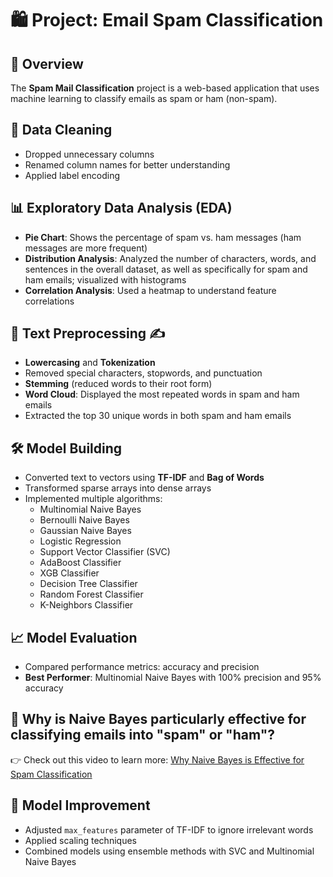 # 🛍️ Project: Email Spam Classification

## 🔹 Overview
The **Spam Mail Classification** project is a web-based application that uses machine learning to classify emails as spam or ham (non-spam).


## 🧹 Data Cleaning
- Dropped unnecessary columns
- Renamed column names for better understanding
- Applied label encoding


## 📊 Exploratory Data Analysis (EDA)
- **Pie Chart**: Shows the percentage of spam vs. ham messages (ham messages are more frequent)
- **Distribution Analysis**: Analyzed the number of characters, words, and sentences in the overall dataset, as well as specifically for spam and ham emails; visualized with histograms
- **Correlation Analysis**: Used a heatmap to understand feature correlations


## 🧼 Text Preprocessing ✍️
- **Lowercasing** and **Tokenization**
- Removed special characters, stopwords, and punctuation
- **Stemming** (reduced words to their root form)
- **Word Cloud**: Displayed the most repeated words in spam and ham emails
- Extracted the top 30 unique words in both spam and ham emails


## 🛠️ Model Building
- Converted text to vectors using **TF-IDF** and **Bag of Words**
- Transformed sparse arrays into dense arrays
- Implemented multiple algorithms:
  - Multinomial Naive Bayes
  - Bernoulli Naive Bayes
  - Gaussian Naive Bayes
  - Logistic Regression
  - Support Vector Classifier (SVC)
  - AdaBoost Classifier
  - XGB Classifier
  - Decision Tree Classifier
  - Random Forest Classifier
  - K-Neighbors Classifier


## 📈 Model Evaluation
- Compared performance metrics: accuracy and precision
- **Best Performer**: Multinomial Naive Bayes with 100% precision and 95% accuracy

## 🤔 Why is Naive Bayes particularly effective for classifying emails into "spam" or "ham"?
👉 Check out this video to learn more: [Why Naive Bayes is Effective for Spam Classification](https://youtu.be/O2L2Uv9pdDA?si=BfPdWJdyyWURiNlv)



## 🚀 Model Improvement
- Adjusted `max_features` parameter of TF-IDF to ignore irrelevant words
- Applied scaling techniques
- Combined models using ensemble methods with SVC and Multinomial Naive Bayes



